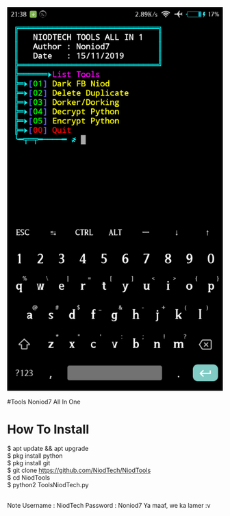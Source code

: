 <img src='https://raw.githubusercontent.com/NiodTech/NiodTools/master/Screenshot_2019-11-17-21-38-14-138_com.termux.png'>

#Tools Noniod7 All In One
# How To Install
$ apt update && apt upgrade<br>
$ pkg install python<br>
$ pkg install git<br>
$ git clone https://github.com/NiodTech/NiodTools<br>
$ cd NiodTools<br>
$ python2 ToolsNiodTech.py<br><br>

Note 
Username : NiodTech
Password : Noniod7
Ya maaf, we ka  lamer :v
